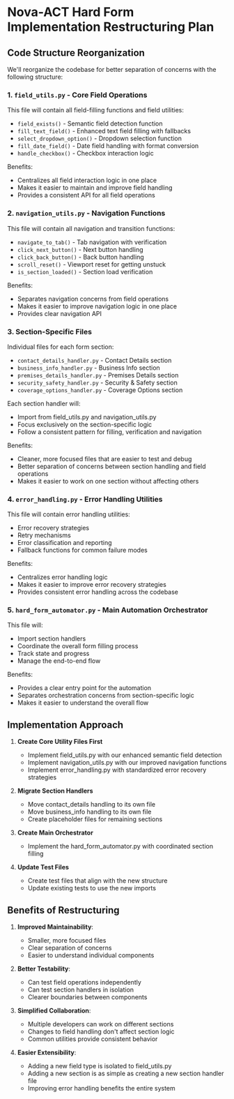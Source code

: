 # Nova-ACT Hard Form Implementation Restructuring Plan

## Code Structure Reorganization

We'll reorganize the codebase for better separation of concerns with the following structure:

### 1. `field_utils.py` - Core Field Operations

This file will contain all field-filling functions and field utilities:

- `field_exists()` - Semantic field detection function
- `fill_text_field()` - Enhanced text field filling with fallbacks
- `select_dropdown_option()` - Dropdown selection function
- `fill_date_field()` - Date field handling with format conversion
- `handle_checkbox()` - Checkbox interaction logic

Benefits:
- Centralizes all field interaction logic in one place
- Makes it easier to maintain and improve field handling
- Provides a consistent API for all field operations

### 2. `navigation_utils.py` - Navigation Functions

This file will contain all navigation and transition functions:

- `navigate_to_tab()` - Tab navigation with verification
- `click_next_button()` - Next button handling
- `click_back_button()` - Back button handling
- `scroll_reset()` - Viewport reset for getting unstuck
- `is_section_loaded()` - Section load verification

Benefits:
- Separates navigation concerns from field operations
- Makes it easier to improve navigation logic in one place
- Provides clear navigation API

### 3. Section-Specific Files

Individual files for each form section:

- `contact_details_handler.py` - Contact Details section
- `business_info_handler.py` - Business Info section
- `premises_details_handler.py` - Premises Details section
- `security_safety_handler.py` - Security & Safety section
- `coverage_options_handler.py` - Coverage Options section

Each section handler will:
- Import from field_utils.py and navigation_utils.py
- Focus exclusively on the section-specific logic
- Follow a consistent pattern for filling, verification and navigation

Benefits:
- Cleaner, more focused files that are easier to test and debug
- Better separation of concerns between section handling and field operations
- Makes it easier to work on one section without affecting others

### 4. `error_handling.py` - Error Handling Utilities

This file will contain error handling utilities:

- Error recovery strategies
- Retry mechanisms
- Error classification and reporting
- Fallback functions for common failure modes

Benefits:
- Centralizes error handling logic
- Makes it easier to improve error recovery strategies
- Provides consistent error handling across the codebase

### 5. `hard_form_automator.py` - Main Automation Orchestrator

This file will:
- Import section handlers
- Coordinate the overall form filling process
- Track state and progress
- Manage the end-to-end flow

Benefits:
- Provides a clear entry point for the automation
- Separates orchestration concerns from section-specific logic
- Makes it easier to understand the overall flow

## Implementation Approach

1. **Create Core Utility Files First**
   - Implement field_utils.py with our enhanced semantic field detection
   - Implement navigation_utils.py with our improved navigation functions
   - Implement error_handling.py with standardized error recovery strategies

2. **Migrate Section Handlers**
   - Move contact_details handling to its own file
   - Move business_info handling to its own file
   - Create placeholder files for remaining sections

3. **Create Main Orchestrator**
   - Implement the hard_form_automator.py with coordinated section filling

4. **Update Test Files**
   - Create test files that align with the new structure
   - Update existing tests to use the new imports

## Benefits of Restructuring

1. **Improved Maintainability**:
   - Smaller, more focused files
   - Clear separation of concerns
   - Easier to understand individual components

2. **Better Testability**:
   - Can test field operations independently
   - Can test section handlers in isolation
   - Clearer boundaries between components

3. **Simplified Collaboration**:
   - Multiple developers can work on different sections
   - Changes to field handling don't affect section logic
   - Common utilities provide consistent behavior

4. **Easier Extensibility**:
   - Adding a new field type is isolated to field_utils.py
   - Adding a new section is as simple as creating a new section handler file
   - Improving error handling benefits the entire system